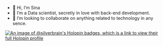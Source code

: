 - 👋 Hi, I’m Sina
- 👀 I’m a Data scientist, secretly in love with back-end development.
- 💞️ I’m looking to collaborate on anything related to technology in any sence.

<!---
Silverbrain/Silverbrain is a ✨ special ✨ repository because its `README.md` (this file) appears on your GitHub profile.
You can click the Preview link to take a look at your changes.
--->

[![An image of @silverbrain's Holopin badges, which is a link to view their full Holopin profile](https://holopin.me/silverbrain)](https://holopin.io/@silverbrain)
